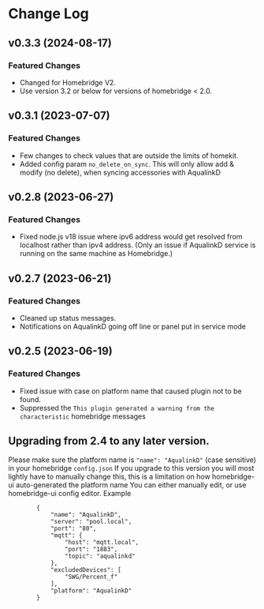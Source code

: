 # Change Log


## v0.3.3 (2024-08-17)
### Featured Changes
* Changed for Homebridge V2.
* Use version 3.2 or below for versions of homebridge < 2.0.

## v0.3.1 (2023-07-07)
### Featured Changes
* Few changes to check values that are outside the limits of homekit.
* Added config param `no_delete_on_sync`. This will only allow add & modify (no delete), when syncing accessories with AqualinkD

## v0.2.8 (2023-06-27)
### Featured Changes
* Fixed node.js v18 issue where ipv6 address would get resolved from localhost rather than ipv4 address. (Only an issue if AqualinkD service is running on the same machine as Homebridge.)

## v0.2.7 (2023-06-21)
### Featured Changes
* Cleaned up status messages.
* Notifications on AqualinkD going off line or panel put in service mode

## v0.2.5 (2023-06-19)
### Featured Changes
* Fixed issue with case on platform name that caused plugin not to be found.
* Suppressed the `This plugin generated a warning from the characteristic` homebridge messages 

## Upgrading from 2.4 to any later version.
Please make sure the platform name is `"name": "AqualinkD"` (case sensitive) in your homebridge `config.json`
If you upgrade to this version you will most lightly have to manually change this, this is a limitation on how homebridge-ui auto-generated the platform name
You can either manually edit, or use homebridge-ui config editor.
Example
```
        {
            "name": "AqualinkD",
            "server": "pool.local",
            "port": "80",
            "mqtt": {
                "host": "mqtt.local",
                "port": "1883",
                "topic": "aqualinkd"
            },
            "excludedDevices": [
                "SWG/Percent_f"
            ],
            "platform": "AqualinkD"
        }
```
